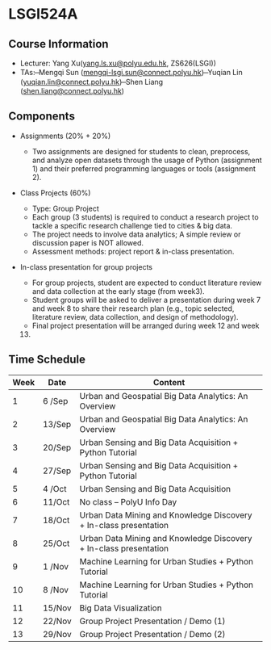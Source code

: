 # LSGI524A
## Course Information
- Lecturer: Yang Xu(yang.ls.xu@polyu.edu.hk, ZS626(LSGI))
- TAs:
    ̶ Mengqi Sun (mengqi-lsgi.sun@connect.polyu.hk)
    ̶ Yuqian Lin (yuqian.lin@connect.polyu.hk)
    ̶ Shen Liang (shen.liang@connect.polyu.hk)

## Components
- Assignments (20% + 20%)
    - Two assignments are designed for students to clean, preprocess, and analyze open datasets through the usage of Python (assignment 1) and their preferred programming languages or tools (assignment 2).

- Class Projects (60%)
    - Type: Group Project
    - Each group (3 students) is required to conduct a research project to tackle a specific research challenge tied to cities & big data.
    - The project needs to involve data analytics; A simple review or discussion paper is NOT allowed.
    - Assessment methods: project report & in-class presentation. 

- In-class presentation for group projects
  - For group projects, student are expected to conduct literature review
  and data collection at the early stage (from week3).
  - Student groups will be asked to deliver a presentation during week 7
  and week 8 to share their research plan (e.g., topic selected, literature
  review, data collection, and design of methodology).
  - Final project presentation will be arranged during week 12 and week
  13.

## Time Schedule
| Week |Date | Content |
| -- | -- | -- |
|1 | 6 /Sep | Urban and Geospatial Big Data Analytics: An Overview |
|2 | 13/Sep | Urban and Geospatial Big Data Analytics: An Overview |
|3 | 20/Sep | Urban Sensing and Big Data Acquisition + Python Tutorial |
|4 | 27/Sep | Urban Sensing and Big Data Acquisition + Python Tutorial |
|5 | 4 /Oct | Urban Sensing and Big Data Acquisition |
|6 | 11/Oct | No class – PolyU Info Day |
|7 | 18/Oct | Urban Data Mining and Knowledge Discovery + In-class presentation |
|8 | 25/Oct | Urban Data Mining and Knowledge Discovery + In-class presentation |
|9 | 1 /Nov | Machine Learning for Urban Studies + Python Tutorial |
|10| 8 /Nov | Machine Learning for Urban Studies + Python Tutorial |
|11| 15/Nov | Big Data Visualization |
|12| 22/Nov | Group Project Presentation / Demo (1) |
|13| 29/Nov | Group Project Presentation / Demo (2) |